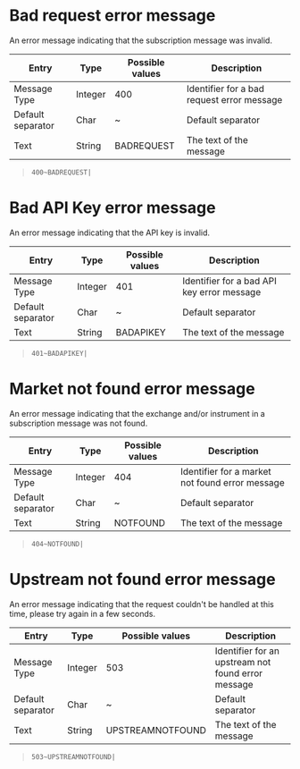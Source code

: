 # Bad request error message

An error message indicating that the subscription message was invalid.

<table>
	<thead>
		<tr>
			<th>Entry</th>
			<th>Type</th>
			<th>Possible values</th>
			<th>Description</th>
		</tr>
	</thead>
	<tbody>
		<tr>
			<td>Message Type</td>
			<td>Integer</td>
			<td>400</td>
			<td>Identifier for a bad request error message</td>
		</tr>
		<tr>
			<td>Default separator</td>
			<td>Char</td>
			<td>~</td>
			<td>Default separator</td>
		</tr>
		<tr>
			<td>Text</td>
			<td>String</td>
			<td>BADREQUEST</td>
			<td>The text of the message</td>
		</tr>
	</tbody>
</table>

> `400~BADREQUEST|`

# Bad API Key error message

An error message indicating that the API key is invalid.

<table>
	<thead>
		<tr>
			<th>Entry</th>
			<th>Type</th>
			<th>Possible values</th>
			<th>Description</th>
		</tr>
	</thead>
	<tbody>
		<tr>
			<td>Message Type</td>
			<td>Integer</td>
			<td>401</td>
			<td>Identifier for a bad API key error message</td>
		</tr>
		<tr>
			<td>Default separator</td>
			<td>Char</td>
			<td>~</td>
			<td>Default separator</td>
		</tr>
		<tr>
			<td>Text</td>
			<td>String</td>
			<td>BADAPIKEY</td>
			<td>The text of the message</td>
		</tr>
	</tbody>
</table>

> `401~BADAPIKEY|`

# Market not found error message

An error message indicating that the exchange and/or instrument in a subscription message was not found.

<table>
	<thead>
		<tr>
			<th>Entry</th>
			<th>Type</th>
			<th>Possible values</th>
			<th>Description</th>
		</tr>
	</thead>
	<tbody>
		<tr>
			<td>Message Type</td>
			<td>Integer</td>
			<td>404</td>
			<td>Identifier for a market not found error message</td>
		</tr>
		<tr>
			<td>Default separator</td>
			<td>Char</td>
			<td>~</td>
			<td>Default separator</td>
		</tr>
		<tr>
			<td>Text</td>
			<td>String</td>
			<td>NOTFOUND</td>
			<td>The text of the message</td>
		</tr>
	</tbody>
</table>

> `404~NOTFOUND|`

# Upstream not found error message

An error message indicating that the request couldn't be handled at this time, please try again in a few seconds.

<table>
	<thead>
		<tr>
			<th>Entry</th>
			<th>Type</th>
			<th>Possible values</th>
			<th>Description</th>
		</tr>
	</thead>
	<tbody>
		<tr>
			<td>Message Type</td>
			<td>Integer</td>
			<td>503</td>
			<td>Identifier for an upstream not found error message</td>
		</tr>
		<tr>
			<td>Default separator</td>
			<td>Char</td>
			<td>~</td>
			<td>Default separator</td>
		</tr>
		<tr>
			<td>Text</td>
			<td>String</td>
			<td>UPSTREAMNOTFOUND</td>
			<td>The text of the message</td>
		</tr>
	</tbody>
</table>

> `503~UPSTREAMNOTFOUND|`